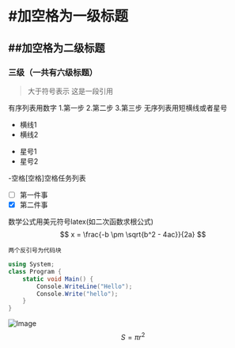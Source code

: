 # #加空格为一级标题
## ##加空格为二级标题
### 三级（一共有六级标题）

>大于符号表示 这是一段引用

有序列表用数字
1.第一步
2.第二步
3.第三步
无序列表用短横线或者星号
- 横线1
- 横线2
* 星号1
* 星号2

-空格[空格]空格任务列表
- [ ] 第一件事
- [x] 第二件事

数学公式用美元符号latex(如二次函数求根公式)
$$
x = \frac{-b \pm \sqrt{b^2 - 4ac}}{2a}
$$

`两个反引号为代码块`
```csharp
using System;
class Program {
    static void Main() {
        Console.WriteLine("Hello");
        Console.Write("hello");
    }
}
```

![Image](https://github.com/user-attachments/assets/fc1009b6-1a11-45cd-b9f7-63952b4fea51)
$$ S = \pi r^2 $$